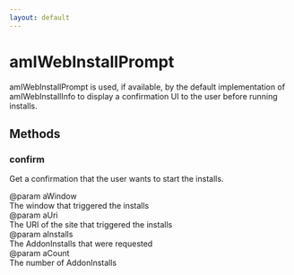 ```yaml
---
layout: default
---
```


# amIWebInstallPrompt #
  
amIWebInstallPrompt is used, if available, by the default implementation of   
amIWebInstallInfo to display a confirmation UI to the user before running  
installs.  
  

## Methods ##

### confirm ###
  
Get a confirmation that the user wants to start the installs.  
  
@param  aWindow  
        The window that triggered the installs  
@param  aUri  
        The URI of the site that triggered the installs  
@param  aInstalls  
        The AddonInstalls that were requested  
@param  aCount  
        The number of AddonInstalls  
  
